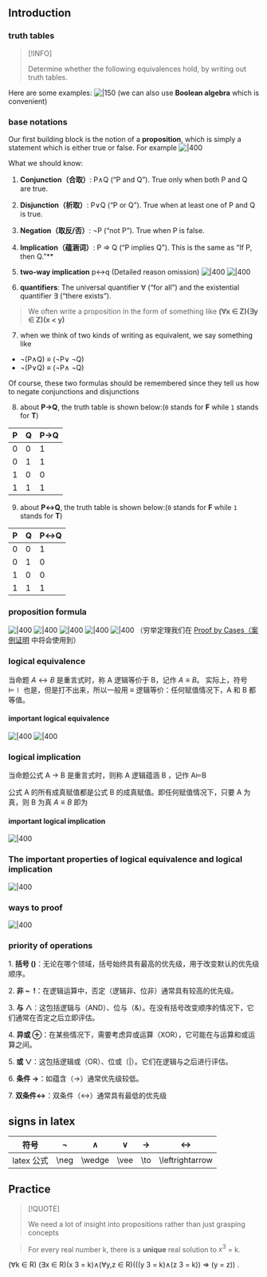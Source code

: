 ## Introduction



### truth tables

> [!INFO]
> 
> Determine whether the following equivalences hold, by writing out truth tables.

Here are some examples:
 ![|150](attachments/00-Preface.png) 
 (we can also use **Boolean algebra** which is convenient)
### base notations

Our first building block is the notion of a **proposition**, which is simply a statement which is either true or false.
For example
![|400](attachments/01-Propositional%20Logic.png)

What we should know:

1. **Conjunction（合取）**: P∧Q (“P and Q”). True only when both P and Q are true.

2. **Disjunction（析取）**: P∨Q (“P or Q”). True when at least one of P and Q is true.

3. **Negation（取反/否）**: ¬P (“not P”). True when P is false.

4. **Implication（蕴涵词）**: P ⇒ Q (“P implies Q”). This is the same as “If P, then Q.”**

5.   **two-way implication**  p↔q
 (Detailed reason omission)
 ![|400](attachments/00-Preface-1.png)
 ![|400](attachments/01-Propositional%20Logic-12.png)
 
6. **quantifiers**: The universal quantifier ∀ (“for all”) and the existential quantifier ∃ (“there exists”).

> We often write a proposition in the form of something like **(∀x ∈ Z)(∃y ∈ Z)(x < y)**

7. when we think of two kinds of writing as equivalent, we say something like
- ¬(P∧Q) ≡ (¬P∨ ¬Q)
- ¬(P∨Q) ≡ (¬P∧ ¬Q)

Of course, these two formulas should be remembered since they tell us how to negate conjunctions and disjunctions

8. about **P→Q**, the truth table is shown below:(`0` stands for **F** while `1` stands for **T**)

| P   | Q   | P→Q |
| --- | --- | --- |
| 0   | 0   | 1   |
| 0   | 1   | 1   |
| 1   | 0   | 0   |
| 1   | 1   | 1   |

9. about **P↔Q**, the truth table is shown below:(`0` stands for **F** while `1` stands for **T**)

| P   | Q   | P↔Q |
| --- | --- | --- |
| 0   | 0   | 1   |
| 0   | 1   | 0   |
| 1   | 0   | 0   |
| 1   | 1   | 1   |

### proposition formula

![|400](attachments/01-Propositional%20Logic-1.png)
![|400](attachments/01-Propositional%20Logic-2.png)
![|400](attachments/01-Propositional%20Logic-3.png)
![|400](attachments/01-Propositional%20Logic-4.png)
![|400](attachments/01-Propositional%20Logic-11.png)
（穷举定理我们在 [Proof by Cases（案例证明](02-Proof.md#Proof%20by%20Cases（案例证明）) 中将会使用到）
### logical equivalence

当命题 $A\longleftrightarrow B$ 是重言式时，称 A 逻辑等价于 B，记作 $A\equiv B$。
实际上，符号 ⊨∣ 也是，但是打不出来，所以一般用 $\equiv$
逻辑等价：任何赋值情况下，A 和 B 都等值。
#### important logical equivalence

![|400](attachments/01-Propositional%20Logic-5.png)
![|400](attachments/01-Propositional%20Logic-6.png)
### logical implication

当命题公式 A $\to$ B 是重言式时，则称 A 逻辑蕴涵 B ，记作 A⊨B

公式 A 的所有成真赋值都是公式 B 的成真赋值。即任何赋值情况下，只要 A 为真，则 B 为真
$A \equiv B$ 即为

#### important logical implication

![|400](attachments/01-Propositional%20Logic-7.png)

### The important properties of logical equivalence and logical implication

![|400](attachments/01-Propositional%20Logic-8.png)

### ways to proof

![|400](attachments/01-Propositional%20Logic-9.png)
### priority of operations

1. **括号 ()**：无论在哪个领域，括号始终具有最高的优先级，用于改变默认的优先级顺序。

2. **非 ~  !**：在逻辑运算中，否定（逻辑非、位非）通常具有较高的优先级。

3. **与 ∧**：这包括逻辑与（AND）、位与（&）。在没有括号改变顺序的情况下，它们通常在否定之后立即评估。

4. **异或 ⊕**：在某些情况下，需要考虑异或运算（XOR），它可能在与运算和或运算之间。

5. **或 ∨**：这包括逻辑或（OR）、位或（|）。它们在逻辑与之后进行评估。

6. **条件 →**：如蕴含（→）通常优先级较低。

7. **双条件↔**：双条件（↔）通常具有最低的优先级

## signs in latex


|   符号    |  ¬   | ∧      |   ∨ | → | ↔ |
| :-----: | :--: | :------: | :---:|:---:|:---:|
| latex 公式 | \neg | \wedge |\vee|\to|\leftrightarrow|


## Practice

> [!QUOTE]
> 
> We need a lot of insight into propositions rather than just grasping concepts


> For every real number k, there is a **unique** real solution to $x^{3}$ = k.
 
(∀k ∈ R) (∃x ∈ R)(x 3 = k)∧(∀y,z ∈ R)(((y 3 = k)∧(z 3 = k)) ⇒ (y = z)) .